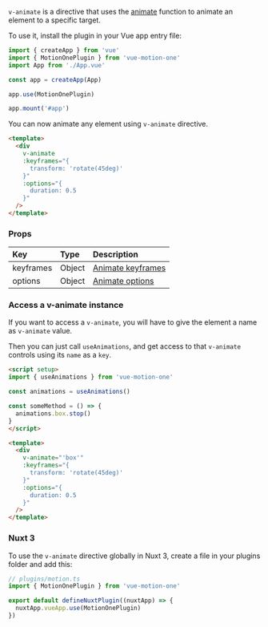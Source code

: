 `v-animate` is a directive that uses the [animate](https://motion.dev/dom/animate) function to animate an element to a specific target.

To use it, install the plugin in your Vue app entry file:

```ts
import { createApp } from 'vue'
import { MotionOnePlugin } from 'vue-motion-one'
import App from './App.vue'

const app = createApp(App)

app.use(MotionOnePlugin)

app.mount('#app')
```

You can now animate any element using `v-animate` directive.

```html
<template>
  <div
    v-animate
    :keyframes="{
      transform: 'rotate(45deg)'
    }"
    :options="{
      duration: 0.5
    }"
  />
</template>
```

### Props

| Key | Type | Description |
| :----- | :-------- | :---------- |
| keyframes | Object | [Animate keyframes](https://motion.dev/dom/animate#keyframes) |
| options | Object | [Animate options](https://motion.dev/dom/animate#options) |

### Access a v-animate instance

If you want to access a `v-animate`, you will have to give the element a name as `v-animate` value.

Then you can just call `useAnimations`, and get access to that `v-animate` controls using its `name` as a `key`.

```html
<script setup>
import { useAnimations } from 'vue-motion-one'

const animations = useAnimations()

const someMethod = () => {
  animations.box.stop()
}
</script>

<template>
  <div
    v-animate="'box'"
    :keyframes="{
      transform: 'rotate(45deg)'
    }"
    :options="{
      duration: 0.5
    }"
  />
</template>
```

### Nuxt 3

To use the `v-animate` directive globally in Nuxt 3, create a file in your plugins folder and add this:

```ts
// plugins/motion.ts
import { MotionOnePlugin } from 'vue-motion-one'

export default defineNuxtPlugin((nuxtApp) => {
  nuxtApp.vueApp.use(MotionOnePlugin)
})
```
